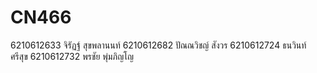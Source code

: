# CN466
6210612633 จิรัฏฐ์ สุขพลานนท์
6210612682 ปัณณวิชญ์ สังวร 
6210612724 ธนวินท์ ศรีสุข
6210612732 พรชัย พุ่มภิญโญ

